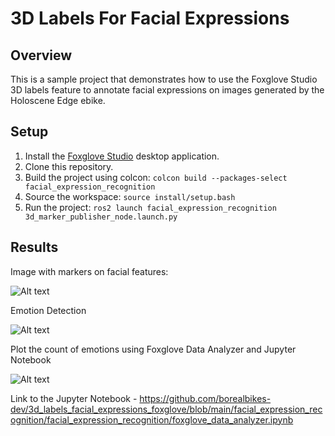 # 3D Labels For Facial Expressions

## Overview

This is a sample project that demonstrates how to use the Foxglove Studio 3D labels feature to annotate facial expressions on images generated by the Holoscene Edge ebike.

## Setup

1. Install the [Foxglove Studio](https://foxglove.dev/studio/) desktop application.
2. Clone this repository.
3. Build the project using colcon: `colcon build --packages-select facial_expression_recognition`
4. Source the workspace: `source install/setup.bash`
5. Run the project: `ros2 launch facial_expression_recognition 3d_marker_publisher_node.launch.py`

## Results

Image with markers on facial features:

![Alt text](https://github.com/borealbikes-dev/3d_labels_facial_expressions_foxglove/blob/facial_markers/results/published_marker.gif)

Emotion Detection 

![Alt text](https://github.com/borealbikes-dev/3d_labels_facial_expressions_foxglove/blob/main/results/emotions_result.gif)

Plot the count of emotions using Foxglove Data Analyzer and Jupyter Notebook

![Alt text](https://github.com/borealbikes-dev/3d_labels_facial_expressions_foxglove/blob/main/results/emotion_counts.png)

Link to the Jupyter Notebook - https://github.com/borealbikes-dev/3d_labels_facial_expressions_foxglove/blob/main/facial_expression_recognition/facial_expression_recognition/foxglove_data_analyzer.ipynb
